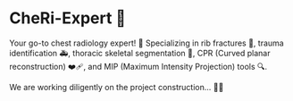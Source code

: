 # CheRi-Expert 🌟

Your go-to chest radiology expert! 🩻 Specializing in rib fractures 🦴, trauma identification 🚑, thoracic skeletal segmentation 🧩, CPR (Curved planar reconstruction) ❤️‍🩹, and MIP (Maximum Intensity Projection) tools 🔍.

We are working diligently on the project construction... 🚧✨
